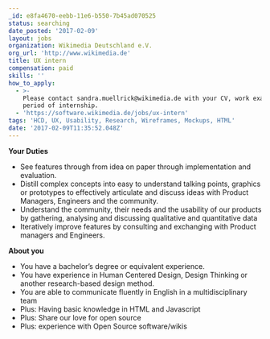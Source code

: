 ```yaml
---
_id: e8fa4670-eebb-11e6-b550-7b45ad070525
status: searching
date_posted: '2017-02-09'
layout: jobs
organization: Wikimedia Deutschland e.V.
org_url: 'http://www.wikimedia.de'
title: UX intern
compensation: paid
skills: ''
how_to_apply:
  - >-
    Please contact sandra.muellrick@wikimedia.de with your CV, work examples and
    period of internship.
  - 'https://software.wikimedia.de/jobs/ux-intern'
tags: 'HCD, UX, Usability, Research, Wireframes, Mockups, HTML'
date: '2017-02-09T11:35:52.048Z'
---
```


**Your Duties**

* See features through from idea on paper through implementation and evaluation.
* Distill complex concepts into easy to understand talking points, graphics or prototypes to effectively articulate and discuss ideas with Product Managers, Engineers and the community.
* Understand the community, their needs and the usability of our products by gathering, analysing and discussing qualitative and quantitative data
* Iteratively improve features by consulting and exchanging with Product managers and Engineers.

**About you**

* You have a bachelor’s degree or equivalent experience.
* You have experience in Human Centered Design, Design Thinking or another research-based design method.
* You are able to communicate fluently in English in a multidisciplinary team
* Plus: Having basic knowledge in HTML and Javascript
* Plus: Share our love for open source
* Plus: experience with Open Source software/wikis

